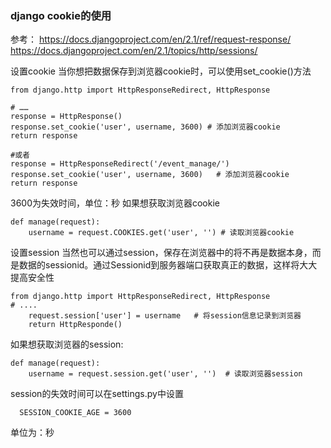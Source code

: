 ### django cookie的使用
参考： https://docs.djangoproject.com/en/2.1/ref/request-response/ https://docs.djangoproject.com/en/2.1/topics/http/sessions/

设置cookie
当你想把数据保存到浏览器cookie时，可以使用set_cookie()方法
```
from django.http import HttpResponseRedirect, HttpResponse

# ……
response = HttpResponse()
response.set_cookie('user', username, 3600) # 添加浏览器cookie
return response

#或者
response = HttpResponseRedirect('/event_manage/')
response.set_cookie('user', username, 3600)   # 添加浏览器cookie
return response

```
3600为失效时间，单位：秒
如果想获取浏览器cookie
```
def manage(request):
    username = request.COOKIES.get('user', '') # 读取浏览器cookie
```

设置session
当然也可以通过session，保存在浏览器中的将不再是数据本身，而是数据的sessionid。通过Sessionid到服务器端口获取真正的数据，这样将大大提高安全性
```
from django.http import HttpResponseRedirect, HttpResponse
# ....
    request.session['user'] = username   # 将session信息记录到浏览器
    return HttpResponde() 
```

如果想获取浏览器的session:
```
def manage(request):
    username = request.session.get('user', '')  # 读取浏览器session
```
session的失效时间可以在settings.py中设置
```
  SESSION_COOKIE_AGE = 3600
```
单位为：秒
